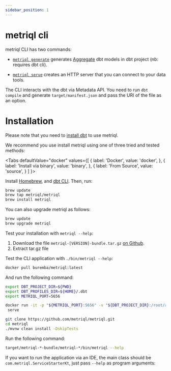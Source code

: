 ```yaml
---
sidebar_position: 1
---
```


# metriql cli

metriql CLI has two commands:

* [`metriql generate`](generate) generates [Aggregate](/introduction/aggregates) dbt models in dbt project (nb: requires dbt cli).

* [`metriql serve`](serve) creates an HTTP server that you can connect to your data tools.

The CLI interacts with the dbt via Metadata API. You need to run `dbt compile` and generate `target/manifest.json` and pass the URI of the file as an option.

# Installation

Please note that you need to [install dbt](https://docs.getdbt.com/dbt-cli/installation) to use metriql. 

We recommend you use install metriql using one of three tried and tested methods:

<Tabs
  defaultValue="docker"
  values={[
    { label: 'Docker', value: 'docker', },
    { label: 'Install via binary', value: 'binary', },
    { label: 'From Source', value: 'source', }
  ]
}>
<TabItem value="homebrew">

Install [Homebrew](http://brew.sh/), and [dbt CLI](https://docs.getdbt.com/dbt-cli/installation#homebrew). Then, run:

``` bash
brew update
brew tap metriql/metriql
brew install metriql
```

You can also upgrade metriql as follows:

``` bash
brew update
brew upgrade metriql
```

Test your installation with `metriql --help`:
</TabItem>

<TabItem value="binary">

1. Download the file `metriql-[VERSION]-bundle.tar.gz` [on Github](https://github.com/metriql/metriql/packages/820012).
2. Extract tar.gz file

Test the CLI application with  `./bin/metriql --help`:

</TabItem>

<TabItem value="docker">

``` bash
docker pull buremba/metriql:latest
```

And run the following command:


``` bash
export DBT_PROJECT_DIR=${PWD}
export DBT_PROFILES_DIR=${HOME}/.dbt
export METRIQL_PORT=5656

docker run -it -p "${METRIQL_PORT}:5656" -v "${DBT_PROJECT_DIR}:/root/app" -v "${DBT_PROFILES_DIR}:/root/.dbt" -e METRIQL_RUN_HOST=0.0.0.0 -e DBT_PROJECT_DIR=/root/app buremba/metriql \
 serve
```

</TabItem>

<TabItem value="source">

``` bash
git clone https://github.com/metriql/metriql.git
cd metriql
./mvnw clean install -DskipTests
```

Run the following command:

``` bash
target/metriql-*-bundle/metriql-*/bin/metriql --help
```

If you want to run the application via an IDE, the main class should be `com.metriql.ServiceStarterKt`, just pass `--help` as program arguments:

</TabItem>

</Tabs>
